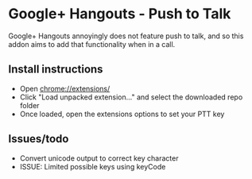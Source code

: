 Google+ Hangouts - Push to Talk
===

Google+ Hangouts annoyingly does not feature push to talk, and so this addon aims to add that functionality when in a call.

Install instructions
---

- Open [chrome://extensions/](chrome://extensions/)
- Click "Load unpacked extension..." and select the downloaded repo folder
- Once loaded, open the extensions options to set your PTT key

Issues/todo
---

- Convert unicode output to correct key character
- ISSUE: Limited possible keys using keyCode